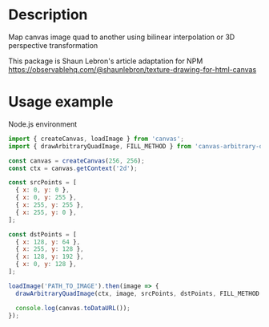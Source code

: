 # Description
Map canvas image quad to another using bilinear interpolation or 3D perspective transformation

This package is Shaun Lebron's article adaptation for NPM
https://observablehq.com/@shaunlebron/texture-drawing-for-html-canvas

# Usage example
Node.js environment
```js
import { createCanvas, loadImage } from 'canvas';
import { drawArbitraryQuadImage, FILL_METHOD } from 'canvas-arbitrary-quads';

const canvas = createCanvas(256, 256);
const ctx = canvas.getContext('2d');

const srcPoints = [
  { x: 0, y: 0 },
  { x: 0, y: 255 },
  { x: 255, y: 255 },
  { x: 255, y: 0 },
];

const dstPoints = [
  { x: 128, y: 64 },
  { x: 255, y: 128 },
  { x: 128, y: 192 },
  { x: 0, y: 128 },
];

loadImage('PATH_TO_IMAGE').then(image => {
  drawArbitraryQuadImage(ctx, image, srcPoints, dstPoints, FILL_METHOD.BILINEAR);

  console.log(canvas.toDataURL());
});
```
